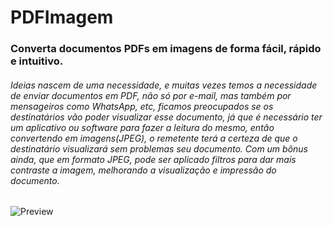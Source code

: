 # PDFImagem
### Converta documentos PDFs em imagens de forma fácil, rápido e intuitivo.

###### Ideias nascem de uma necessidade, e muitas vezes temos a necessidade de enviar documentos em PDF, não só por e-mail, mas também por mensageiros como WhatsApp, etc, ficamos preocupados se os destinatários vão poder visualizar esse documento, já que é necessário ter um aplicativo ou software para fazer a leitura do mesmo, então convertendo em imagens(JPEG), o remetente terá a certeza de que o destinatário visualizará sem problemas seu documento. Com um bônus ainda, que em formato JPEG, pode ser aplicado filtros para dar mais contraste a imagem, melhorando a visualização e impressão do documento.

![Preview](https://user-images.githubusercontent.com/9409514/93917300-31b4e000-fce1-11ea-8103-358036a7accc.gif)


